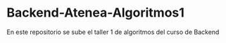 # Backend-Atenea-Algoritmos1
En este repositorio se sube el taller 1 de algoritmos del curso de Backend 
